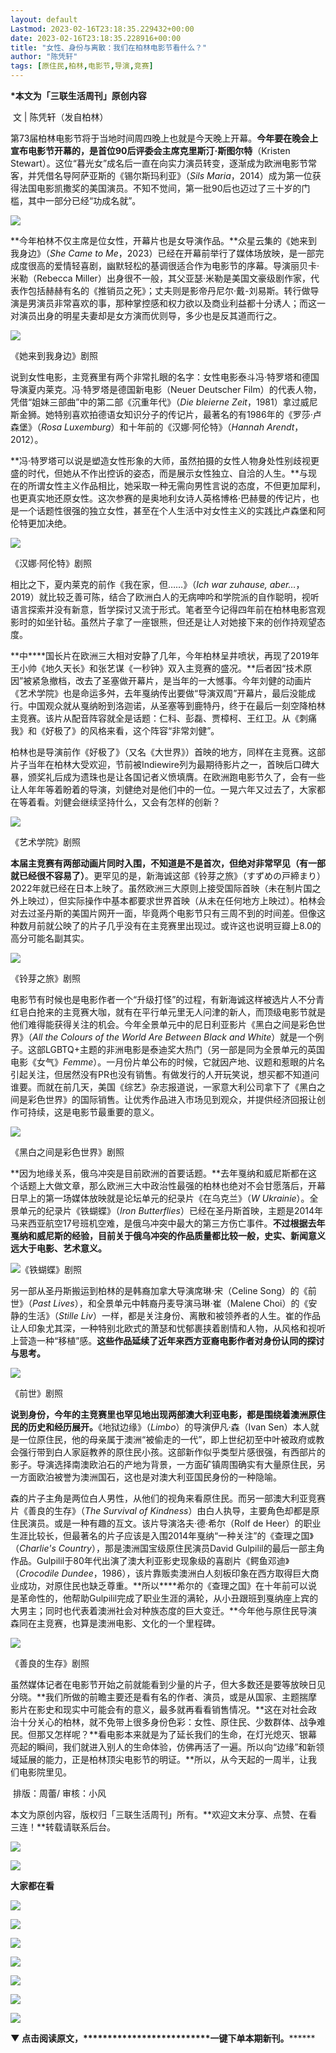 ```yaml
---
layout: default
Lastmod: 2023-02-16T23:18:35.229432+00:00
date: 2023-02-16T23:18:35.228916+00:00
title: "女性、身份与离散：我们在柏林电影节看什么？"
author: "陈凭轩"
tags: [原住民,柏林,电影节,导演,竞赛]
---
```


****\*本文为「三联生活周刊」原创内容****

 文 | 陈凭轩（发自柏林）‍‍‍

第73届柏林电影节将于当地时间周四晚上也就是今天晚上开幕。**今年要在晚会上宣布电影节开幕的，是首位90后评委会主席克里斯汀·斯图尔特**（Kristen Stewart）。这位“暮光女”成名后一直在向实力演员转变，逐渐成为欧洲电影节常客，并凭借名导阿萨亚斯的《锡尔斯玛利亚》（_Sils Maria_，2014）成为第一位获得法国电影凯撒奖的美国演员。不知不觉间，第一批90后也迈过了三十岁的门槛，其中一部分已经“功成名就”。

![](https://images.weserv.nl/?url=https%3A//mmbiz.qpic.cn/mmbiz_jpg/DxFd6ZlVm1tMQoR1StFD3DibgQftGyRTI7CJ8KfPYOxOdgEVFptx4le9v3xCl4tqQuUqmEjYk0TeZUibIFk8ic2qQ/640%3Fwx_fmt%3Djpeg%26wxfrom%3D5%26wx_lazy%3D1%26wx_co%3D1)

**今年柏林不仅主席是位女性，开幕片也是女导演作品。**众星云集的《她来到我身边》（_She Came to Me_，2023）已经在开幕前举行了媒体场放映，是一部完成度很高的爱情轻喜剧，幽默轻松的基调很适合作为电影节的序幕。导演丽贝卡·米勒（Rebecca Miller）出身很不一般，其父亚瑟·米勒是美国文豪级剧作家，代表作包括赫赫有名的《推销员之死》；丈夫则是影帝丹尼尔·戴-刘易斯。转行做导演是男演员非常喜欢的事，那种掌控感和权力欲以及商业利益都十分诱人；而这一对演员出身的明星夫妻却是女方演而优则导，多少也是反其道而行之。‍

![](https://images.weserv.nl/?url=https%3A//mmbiz.qpic.cn/mmbiz_jpg/YaBX7XQFL51wapHQKb6fjtmwPWJJQcmexupA3YlG3ywBn3M7gv90fwRkkXYvqribaXNNKwSBTNoup7jT1RoBA2g/640%3Fwx_fmt%3Djpeg)

《她来到我身边》剧照

说到女性电影，主竞赛里有两个非常扎眼的名字：女性电影泰斗冯·特罗塔和德国导演夏内莱克。冯·特罗塔是德国新电影（Neuer Deutscher Film）的代表人物，凭借“姐妹三部曲”中的第二部《沉重年代》（_Die bleierne Zeit_，1981）拿过威尼斯金狮。她特别喜欢拍德语女知识分子的传记片，最著名的有1986年的《罗莎·卢森堡》（_Rosa Luxemburg_）和十年前的《汉娜·阿伦特》（_Hannah Arendt_，2012）。

**冯·特罗塔可以说是塑造女性形象的大师，虽然拍摄的女性人物身处性别歧视更盛的时代，但她从不作出控诉的姿态，而是展示女性独立、自洽的人生。**与现在的所谓女性主义作品相比，她采取一种无需向男性言说的态度，不但更加犀利，也更真实地还原女性。这次参赛的是奥地利女诗人英格博格·巴赫曼的传记片，也是一个话题性很强的独立女性，甚至在个人生活中对女性主义的实践比卢森堡和阿伦特更加决绝。

![](https://images.weserv.nl/?url=https%3A//mmbiz.qpic.cn/mmbiz_jpg/YaBX7XQFL51wapHQKb6fjtmwPWJJQcmefTAmzibW5LdEb13KLgWUsiaLUMjkmMvxJDS3zQYmicjQ4je7RGt9VolFA/640%3Fwx_fmt%3Djpeg)

《汉娜·阿伦特》剧照

相比之下，夏内莱克的前作《我在家，但……》（_Ich war zuhause, aber…_，2019）就比较乏善可陈，结合了欧洲白人的无病呻吟和学院派的自作聪明，视听语言探索并没有新意，哲学探讨又流于形式。笔者至今记得四年前在柏林电影宫观影时的如坐针毡。虽然片子拿了一座银熊，但还是让人对她接下来的创作持观望态度。

**中****国长片在欧洲三大相对安静了几年，今年柏林呈井喷状，再现了2019年王小帅《地久天长》和张艺谋《一秒钟》双入主竞赛的盛况。**后者因“技术原因”被紧急撤档，改去了圣塞做开幕片，是当年的一大憾事。今年刘健的动画片《艺术学院》也是命运多舛，去年戛纳传出要做“导演双周”开幕片，最后没能成行。中国观众就从戛纳盼到洛迦诺，从圣塞等到鹿特丹，终于在最后一刻空降柏林主竞赛。该片从配音阵容就全是话题：仁科、彭磊、贾樟柯、王红卫。从《刺痛我》和《好极了》的风格来看，这个阵容“非常刘健”。

柏林也是导演前作《好极了》（又名《大世界》）首映的地方，同样在主竞赛。这部片子当年在柏林大受欢迎，节前被Indiewire列为最期待影片之一，首映后口碑大暴，颁奖礼后成为遗珠也是让各国记者义愤填膺。在欧洲跑电影节久了，会有一些让人年年等着盼着的导演，刘健绝对是他们中的一位。一晃六年又过去了，大家都在等着看。刘健会继续坚持什么，又会有怎样的创新？‍

![](https://images.weserv.nl/?url=https%3A//mmbiz.qpic.cn/mmbiz_jpg/YaBX7XQFL51wapHQKb6fjtmwPWJJQcmeK1Bffa8EaiaFYSMia7iavLYbTvGRSclcMHHz7Vbewmy8M4AnAK9O7ticzg/640%3Fwx_fmt%3Djpeg)

《艺术学院》剧照

**本届主竞赛有两部动画片同时入围，不知道是不是首次，但绝对非常罕见（有一部就已经很不容易了）**。更罕见的是，新海诚这部《铃芽之旅》（すずめの戸締まり）2022年就已经在日本上映了。虽然欧洲三大原则上接受国际首映（未在制片国之外上映过），但实际操作中基本都要求世界首映（从未在任何地方上映过）。柏林会对去过圣丹斯的美国片网开一面，毕竟两个电影节只有三周不到的时间差。但像这种数月前就公映了的片子几乎没有在主竞赛里出现过。或许这也说明豆瓣上8.0的高分可能名副其实。‍

![](https://images.weserv.nl/?url=https%3A//mmbiz.qpic.cn/mmbiz_jpg/YaBX7XQFL51wapHQKb6fjtmwPWJJQcme9hgdeUvWQgZr7Byt6Cox4yILBQRlqYTwdVJB69MKaq7d0ZpV54qfQw/640%3Fwx_fmt%3Djpeg)

《铃芽之旅》剧照

电影节有时候也是电影作者一个“升级打怪”的过程，有新海诚这样被选片人不分青红皂白抢来的主竞赛大咖，就有在平行单元里无人问津的新人，而顶级电影节就是他们难得能获得关注的机会。今年全景单元中的尼日利亚影片《黑白之间是彩色世界》（_All the Colours of the World Are Between Black and White_）就是一个例子。这部LGBTQ+主题的非洲电影是泰迪奖大热门（另一部是同为全景单元的英国电影《女气》_Femme_）。一月份片单公布的时候，它就因产地、议题和惹眼的片名引起关注，但居然没有PR也没有销售。有做发行的人开玩笑说，想买都不知道问谁要。而就在前几天，美国《综艺》杂志报道说，一家意大利公司拿下了《黑白之间是彩色世界》的国际销售。让优秀作品进入市场见到观众，并提供经济回报让创作可持续，这是电影节最重要的意义。‍

![](https://images.weserv.nl/?url=https%3A//mmbiz.qpic.cn/mmbiz_jpg/YaBX7XQFL51wapHQKb6fjtmwPWJJQcmebicaC4icS5Foo28J5NRvmLEpBOPSchZf1XZFONrlIKcc9xwAwCIyQh9w/640%3Fwx_fmt%3Djpeg)

《黑白之间是彩色世界》剧照

**因为地缘关系，俄乌冲突是目前欧洲的首要话题。**去年戛纳和威尼斯都在这个话题上大做文章，那么欧洲三大中政治性最强的柏林也绝对不会甘愿落后，开幕日早上的第一场媒体放映就是论坛单元的纪录片《在乌克兰》（_W Ukrainie_）。全景单元的纪录片《铁蝴蝶》（_Iron Butterflies_）已经在圣丹斯首映，主题是2014年马来西亚航空17号班机空难，是俄乌冲突中最大的第三方伤亡事件。**不过根据去年戛纳和威尼斯的经验，目前关于俄乌冲突的作品质量都比较一般，史实、新闻意义远大于电影、艺术意义。**

![](https://images.weserv.nl/?url=https%3A//mmbiz.qpic.cn/mmbiz_jpg/c2Sib3Mp7pOMIicCJhKDtakvjTuibhJM5qGlZkMYMQowia6eaakP1fLIgKCFIkmh5n36bNhYziazDL9Yc4F9yg6OjpA/640%3Fwx_fmt%3Djpeg)《铁蝴蝶》剧照

另一部从圣丹斯搬运到柏林的是韩裔加拿大导演席琳·宋（Celine Song）的《前世》（_Past Lives_），和全景单元中韩裔丹麦导演马琳·崔（Malene Choi）的《安静的生活》（_Stille Liv_）一样，都是关注身份、离散和被领养者的人生。崔的作品让人印象尤其深，一种特别北欧式的萧瑟和忧郁裹挟着剧情和人物，从风格和视听上营造一种“移植”感。**这些作品延续了近年来西方亚裔电影作者对身份认同的探讨与思考。**

![](https://images.weserv.nl/?url=https%3A//mmbiz.qpic.cn/mmbiz_jpg/YaBX7XQFL51wapHQKb6fjtmwPWJJQcme4F0kQyOIjsHTYl9NhIV2ERdibpH8XBFO8UGBWMEKevqsq7SQSicDOV1g/640%3Fwx_fmt%3Djpeg)

《前世》剧照

**说到身份，今年的主竞赛里也罕见地出现两部澳大利亚电影，都是围绕着澳洲原住民的历史和经历展开。**《地狱边缘》（_Limbo_）的导演伊凡·森（Ivan Sen）本人就是一位原住民，他的母亲属于澳洲“被偷走的一代”，即上世纪初至中叶被政府或教会强行带到白人家庭教养的原住民小孩。这部新作似乎类型片感很强，有西部片的影子。导演选择南澳欧泊石的产地为背景，一方面矿镇周围确实有大量原住民，另一方面欧泊被誉为澳洲国石，这也是对澳大利亚国民身份的一种隐喻。

森的片子主角是两位白人男性，从他们的视角来看原住民。而另一部澳大利亚竞赛片《善良的生存》（_The Survival of Kindness_）由白人执导，主要角色却都是原住民演员。或是一种有趣的互文。该片导演洛夫·德·希尔（Rolf de Heer）的职业生涯比较长，但最著名的片子应该是入围2014年戛纳“一种关注”的《查理之国》（_Charlie's Country_），那是澳洲国宝级原住民演员David Gulpilil的最后一部主角作品。Gulpilil于80年代出演了澳大利亚影史现象级的喜剧片《鳄鱼邓迪》（_Crocodile Dundee_，1986），该片靠贩卖澳洲白人刻板印象在西方取得巨大商业成功，对原住民也缺乏尊重。**所以****希尔的《查理之国》在十年前可以说是革命性的，他帮助Gulpilil完成了职业生涯的满轮，从小丑跟班到戛纳座上宾的大男主；同时也代表着澳洲社会对种族态度的巨大变迁。**今年他与原住民导演森同在主竞赛，也算是澳洲电影、文化的一个里程碑。

![](https://images.weserv.nl/?url=https%3A//mmbiz.qpic.cn/mmbiz_jpg/YaBX7XQFL51wapHQKb6fjtmwPWJJQcme4icvXYKNSOefA2pVfvYWGuLtRRSoOobdbiazOyNpIRPqRmffiaOCPLuKA/640%3Fwx_fmt%3Djpeg)

《善良的生存》剧照

虽然媒体记者在电影节开始之前就能看到少量的片子，但大多数还是要等放映日见分晓。**我们所做的前瞻主要还是看有名的作者、演员，或是从国家、主题揣摩影片在影史和现实中可能会有的意义，最多就再看看销售情况。**这在对社会政治十分关心的柏林，就不免带上很多身份色彩：女性、原住民、少数群体、战争难民。但那又怎样呢？**看电影本来就是为了延长我们的生命，在灯光熄灭、银幕亮起的瞬间，我们就进入别人的生命体验，仿佛再活了一遍。所以向“边缘”和新领域延展的能力，正是柏林顶尖电影节的明证。**所以，从今天起的一周半，让我们电影院里见。

  

  

  

  

  

  

 排版：周蕾/ 审核：小风

本文为原创内容，版权归「三联生活周刊」所有。**欢迎文末分享、点赞、在看三连！**转载请联系后台。

[![](https://images.weserv.nl/?url=https%3A//mmbiz.qpic.cn/mmbiz_jpg/c2Sib3Mp7pOPdBHoKawueglGFVTKSVaR2UpaY5vp8KxCUosYCciaNPUhibNEodEcONMEZ2KwM67CJJu2rdSGNkrGw/640%3Fwx_fmt%3Djpeg%26wxfrom%3D5%26wx_lazy%3D1%26wx_co%3D1)](https://j.youzan.com/u3Q2lT)

![](https://images.weserv.nl/?url=https%3A//mmbiz.qpic.cn/mmbiz_png/c2Sib3Mp7pOOH53WLZc7ibJIJU2iclpZicU4cEF4ac6XiaMhYm4UibkiaOiciabVicE80ljCzaSqS5oVPFx82tn4TDXYp4FQ/640%3Fwx_fmt%3Dpng%26wxfrom%3D5%26wx_lazy%3D1%26wx_co%3D1)

**大家都在看**

[![](https://images.weserv.nl/?url=https%3A//mmbiz.qpic.cn/mmbiz_jpg/c2Sib3Mp7pOP7x2N5O4AY84SbncG7uyGWcw9icHagZzp6T6ul9sfjIcNvicdIfBK51E7SmYye12JOOafDzKibfM1Cg/640%3Fwx_fmt%3Djpeg%26wxfrom%3D5%26wx_lazy%3D1%26wx_co%3D1)](http://mp.weixin.qq.com/s?__biz=MTc5MTU3NTYyMQ==&mid=2651198302&idx=1&sn=a35a4aff76bf84c193cde524922936d5&chksm=590402746e738b62245a322ae65f067221031545317e1b976910a378ca66a47ad9b5e0cc7b42&scene=21#wechat_redirect)

[![](https://images.weserv.nl/?url=https%3A//mmbiz.qpic.cn/mmbiz_jpg/c2Sib3Mp7pOOOdFzdtfHuJEOog3aDjOmKG5sib96LQM39IafibI3oru2dkZ7LR36bLDDMiahayFiaSbzSSDDcEG6zHQ/640%3Fwx_fmt%3Djpeg%26wxfrom%3D5%26wx_lazy%3D1%26wx_co%3D1)](http://mp.weixin.qq.com/s?__biz=MTc5MTU3NTYyMQ==&mid=2651196239&idx=1&sn=8b0995db1d99b2df1eae91ffedec02e5&chksm=59041a656e7393739de00aa6adadea19e903a0692a4bed74edf68a7c879f14ac3226c4f7dcd1&scene=21#wechat_redirect)

[![](https://images.weserv.nl/?url=https%3A//mmbiz.qpic.cn/mmbiz_jpg/c2Sib3Mp7pOPoic3Gyjov9WpXUm2jDy5hSZ3EKo3W8MAOlemQIcuPZtJ1pyZQZkhqjGwc7dP2wm7JjBTLZnS1Szw/640%3Fwx_fmt%3Djpeg%26wxfrom%3D5%26wx_lazy%3D1%26wx_co%3D1)](http://mp.weixin.qq.com/s?__biz=MTc5MTU3NTYyMQ==&mid=2651198355&idx=2&sn=fdde6364adecccad735948106ec9469a&chksm=590402b96e738bafd16585bbcfc4c7f5f1107bcbeb5bb5ff759ca6560d9215daeca6cf8632d2&scene=21#wechat_redirect)

[![](https://images.weserv.nl/?url=https%3A//mmbiz.qpic.cn/mmbiz_jpg/c2Sib3Mp7pOPoic3Gyjov9WpXUm2jDy5hS8h6TrCX2Skm0Ukvfsg3CmrxhBy9WS4xUN3O7GVbOZAFEHrerHkanbw/640%3Fwx_fmt%3Djpeg%26wxfrom%3D5%26wx_lazy%3D1%26wx_co%3D1)](http://mp.weixin.qq.com/s?__biz=MTc5MTU3NTYyMQ==&mid=2651198627&idx=1&sn=6f7f6ca7052ffb40fa2e7c3a22288541&chksm=590405896e738c9f5a1299ea8ac9c6c644d98c0a1d6e03c9f098dca3e4313bef5872963a8ecb&scene=21#wechat_redirect)

  

![](https://images.weserv.nl/?url=https%3A//mmbiz.qpic.cn/mmbiz_png/c2Sib3Mp7pOOH53WLZc7ibJIJU2iclpZicU477IX7wqbFibhMko4tN5tjLIV2UVqic7CG2TnzRdK2s45m7iaa9tAZ4JXg/640%3Fwx_fmt%3Dpng%26wxfrom%3D5%26wx_lazy%3D1%26wx_co%3D1)

  

[![](https://images.weserv.nl/?url=https%3A//mmbiz.qpic.cn/mmbiz_jpg/c2Sib3Mp7pONrFMIegMrSrSsXPhibz1KlPnNxZicsbDial4PiabDeVTKXwUSthUYbQgZxbicziaT4D9xbFug4z51IWsog/640%3Fwx_fmt%3Djpeg%26wxfrom%3D5%26wx_lazy%3D1%26wx_co%3D1)](https://shop1037027.m.youzan.com/wscgoods/detail/3ewm3iyebztnv51?scan=1&activity=none&from=kdt&qr=directgoods_2354633930&shopAutoEnter=1)

[![](https://images.weserv.nl/?url=https%3A//mmbiz.qpic.cn/mmbiz_png/c2Sib3Mp7pONrFMIegMrSrSsXPhibz1KlPz8MIXBBhLxiaazMEpOFm3fnwAaViczzycYnOgbKT1sX7icfxOCe5QNrlg/640%3Fwx_fmt%3Dpng%26wxfrom%3D5%26wx_lazy%3D1%26wx_co%3D1)](https://j.youzan.com/hGA29T)

******************▼ 点击阅读原文，**************************一键下单本期新****************刊。********

